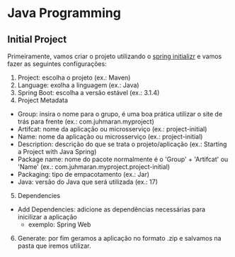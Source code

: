# Java Programming  

## Initial Project 

Primeiramente, vamos criar o projeto utilizando o [spring initializr](https://start.spring.io/) e vamos fazer as seguintes configurações:  

1. Project: escolha o projeto (ex.: Maven) 
2. Language: exolha a linguagem (ex.: Java) 
3. Spring Boot: escolha a versão estável (ex.: 3.1.4)  
4. Project Metadata  
- Group: insira o nome para o grupo, é uma boa prática utilizar o site de trás para frente (ex.: com.juhmaran.myproject)  
- Artifcat: nome da aplicação ou microsserviço (ex.: project-initial) 
- Name: nome da aplicação ou microsserviço (ex.: project-initial) 
- Description: descrição do que se trata o projeto/aplicação (ex.: Starting a Project with Java Spring)
- Package name: nome do pacote normalmente é o 'Group' + 'Artifcat' ou 'Name' (ex.: com.juhmaran.myproject.project-initial)
- Packaging: tipo de empacotamento (ex.: Jar) 
- Java: versão do Java que será utilizada (ex.: 17)
5. Dependencies 
- Add Dependencies: adicione as dependências necessárias para inicilizar a aplicação  
  - exemplo: Spring Web
6. Generate: por fim geramos a aplicação no formato .zip e salvamos na pasta que iremos utilizar. 

